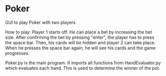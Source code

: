 # Poker
GUI to play Poker with two players

How to play:
Player 1 starts off. He can place a bet by increasing the bet size. 
After confirming the bet by pressing "enter", the player has to press the space bar.
Then, his cards will be hidden and player 2 can take place. When he presses the space bar again, he will see his cards and the game progresses. 

Poker.py is the main program. It imports all functions from HandEvaluator.py which evaluates each hand. This is used to determine the winner of the pot. 
